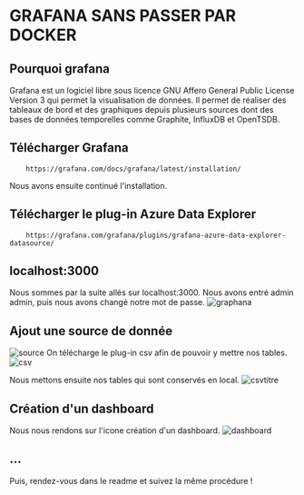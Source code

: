 # GRAFANA SANS PASSER PAR DOCKER

## Pourquoi grafana
Grafana est un logiciel libre sous licence GNU Affero General Public License Version 3 qui permet la visualisation de données. Il permet de réaliser des tableaux de bord et des graphiques depuis plusieurs sources dont des bases de données temporelles comme Graphite, InfluxDB et OpenTSDB.

## Télécharger Grafana
```
    https://grafana.com/docs/grafana/latest/installation/
```
Nous avons ensuite continué l'installation. 

## Télécharger  le plug-in Azure Data Explorer
```
    https://grafana.com/grafana/plugins/grafana-azure-data-explorer-datasource/
```
## localhost:3000
Nous sommes par la suite allés sur localhost:3000.
Nous avons entré admin admin, puis nous avons changé notre mot de passe.
![graphana](https://user-images.githubusercontent.com/71653765/147603923-939e4a7e-2e0a-4b45-96bc-6e7e8ba6cd2f.png)

## Ajout une source de donnée
![source](https://user-images.githubusercontent.com/71653765/147604145-9fcb9f55-685a-47ed-b090-8e15cf253edd.png)
On télécharge le plug-in csv afin de pouvoir y mettre nos tables.
![csv](https://user-images.githubusercontent.com/71653765/147604302-f73fe90f-6e91-4e76-a467-a6e821b0e5c6.png)

Nous mettons ensuite nos tables qui sont conservés en local.
![csvtitre](https://user-images.githubusercontent.com/71653765/147604442-8c9f6aa5-85ba-48d7-a697-0b8e2406405d.png)

## Création d'un dashboard
Nous nous rendons sur l'icone création d'un dashboard.
![dashboard](https://user-images.githubusercontent.com/71653765/147604550-8a345bf7-73ae-499d-b2d1-0ede9fd80358.png)

## ...
Puis, rendez-vous dans le readme et suivez la même procédure !
